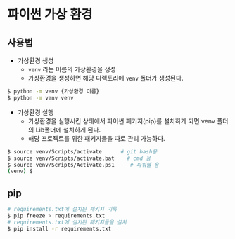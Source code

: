 # 파이썬 가상 환경

## 사용법

* 가상환경 생성
  * `venv` 라는 이름의 가상환경을 생성
  * 가상환경을 생성하면 해당 디렉토리에 `venv` 폴더가 생성된다.

```bash
$ python -m venv {가상환경 이름}
$ python -m venv venv
```

* 가상환경 실행
  * 가상환경을 실행시킨 상태에서 파이썬 패키지(pip)를 설치하게 되면 venv 폴더의 Lib폴더에 설치하게 된다.
  * 해당 프로젝트를 위한 패키지들을 따로 관리 가능하다.

```bash
$ source venv/Scripts/activate      # git bash용
$ source venv/Scripts/activate.bat    # cmd 용
$ source venv/Scripts/Activate.ps1     # 파워쉘 용
(venv) $
```

## pip

```bash
# requirements.txt에 설치된 패키지 기록
$ pip freeze > requirements.txt
# requirements.txt에 설치된 패키지들을 설치
$ pip install -r requirements.txt
```

